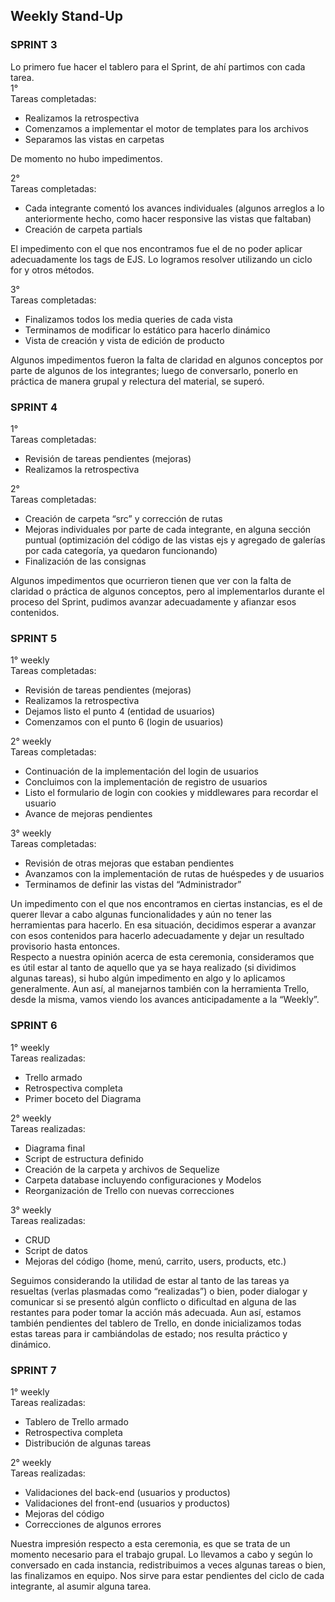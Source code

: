 ## Weekly Stand-Up  
### SPRINT 3  
Lo primero fue hacer el tablero para el Sprint, de ahí partimos con cada tarea.  
1°  
Tareas completadas: 
- Realizamos la retrospectiva  
- Comenzamos a implementar el motor de templates para los archivos  
- Separamos las vistas en carpetas  

De momento no hubo impedimentos.  

2°  
Tareas completadas:  
- Cada integrante comentó los avances individuales (algunos arreglos a lo anteriormente hecho, como hacer responsive las vistas que faltaban)  
- Creación de carpeta partials  

El impedimento con el que nos encontramos fue el de no poder aplicar adecuadamente los tags de EJS. Lo logramos resolver utilizando un ciclo for y otros métodos.  

3°  
Tareas completadas:  
- Finalizamos todos los media queries de cada vista  
- Terminamos de modificar lo estático para hacerlo dinámico  
- Vista de creación y vista de edición de producto  

Algunos impedimentos fueron la falta de claridad en algunos conceptos por parte de algunos de los integrantes; luego de conversarlo, ponerlo en práctica de manera grupal y relectura del material, se superó.

### SPRINT 4  
1°  
Tareas completadas:  
- Revisión de tareas pendientes (mejoras)  
- Realizamos la retrospectiva  
  
2°  
Tareas completadas:  
- Creación de carpeta “src” y corrección de rutas  
- Mejoras individuales por parte de cada integrante, en alguna sección puntual (optimización del código de las vistas ejs y agregado de galerías por cada categoría, ya quedaron funcionando)   
- Finalización de las consignas  

Algunos impedimentos que ocurrieron tienen que ver con la falta de claridad o práctica de algunos conceptos, pero al implementarlos durante el proceso del Sprint, pudimos avanzar adecuadamente y afianzar esos contenidos.  

### SPRINT 5  
1° weekly  
Tareas completadas:  
- Revisión de tareas pendientes (mejoras)  
- Realizamos la retrospectiva  
- Dejamos listo el punto 4 (entidad de usuarios)  
- Comenzamos con el punto 6 (login de usuarios)  
  
2° weekly  
Tareas completadas:  
-  Continuación de la implementación del login de usuarios  
-  Concluimos con la implementación de registro de usuarios  
- Listo el formulario de login con cookies y middlewares para recordar el usuario  
- Avance de mejoras pendientes   
  
3° weekly  
Tareas completadas:   
- Revisión de otras mejoras que estaban pendientes  
- Avanzamos con la implementación de rutas de huéspedes y de usuarios  
- Terminamos de definir las vistas del “Administrador”  


Un impedimento con el que nos encontramos en ciertas instancias, es el de querer llevar a cabo algunas funcionalidades y aún no tener las herramientas para hacerlo. En esa situación, decidimos esperar a avanzar con esos contenidos para hacerlo adecuadamente y dejar un resultado provisorio hasta entonces.  
Respecto a nuestra opinión acerca de esta ceremonia, consideramos que es útil estar al tanto de aquello que ya se haya realizado (si dividimos algunas tareas), si hubo algún impedimento en algo y lo aplicamos generalmente. Aun así, al manejarnos también con la herramienta Trello, desde la misma, vamos viendo los avances anticipadamente a la “Weekly”.  
  
### SPRINT 6  
1° weekly  
Tareas realizadas:  
-	Trello armado  
-	Retrospectiva completa  
-	Primer boceto del Diagrama  
  
2° weekly  
Tareas realizadas:  
-	Diagrama final  
-	Script de estructura definido  
-	Creación de la carpeta y archivos de Sequelize  
-	Carpeta database incluyendo configuraciones y Modelos  
-	Reorganización de Trello con nuevas correcciones  
  
3° weekly  
Tareas realizadas:  
-	CRUD  
-	Script de datos  
-	Mejoras del código (home, menú, carrito, users, products, etc.)  
  
  
Seguimos considerando la utilidad de estar al tanto de las tareas ya resueltas (verlas plasmadas como “realizadas”) o bien, poder dialogar y comunicar si se presentó algún conflicto o dificultad en alguna de las restantes para poder tomar la acción más adecuada. Aun así, estamos también pendientes del tablero de Trello, en donde inicializamos todas estas tareas para ir cambiándolas de estado; nos resulta práctico y dinámico.  
  
### SPRINT 7  
1° weekly  
Tareas realizadas:  
-	Tablero de Trello armado  
-	Retrospectiva completa  
-	Distribución de algunas tareas  
  
  
2° weekly  
Tareas realizadas:  
-	Validaciones del back-end (usuarios y productos)  
-	Validaciones del front-end (usuarios y productos)  
-	Mejoras del código  
-	Correcciones de algunos errores  
  
   
Nuestra impresión respecto a esta ceremonia, es que se trata de un momento necesario para el trabajo grupal. Lo llevamos a cabo y según lo conversado en cada instancia, redistribuimos a veces algunas tareas o bien, las finalizamos en equipo. Nos sirve para estar pendientes del ciclo de cada integrante, al asumir alguna tarea.  